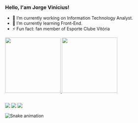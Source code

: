 ### Hello, I'am Jorge Vinicius! 


- 🔭 I’m currently working on Information Technology Analyst.
- 🌱 I’m currently learning Front-End.
- ⚡ Fun fact: fan member of Esporte Clube Vitória

<div>
 <a href="https://www.linkedin.com/in/jorge-vinicius-jesus-dos-anjos-75189381/">
 <img height="180em" src="https://github-readme-stats.vercel.app/api?username=jv1899&rank_icon=github&show_icons=true&theme=shadow_red&include_all_commits=true&count_private=true"/>
 <img height="180em" src="https://github-readme-stats.vercel.app/api/top-langs/?username=jv1899&show_icons=true&theme=shadow_red&layout=compact&langs_count=16"/>
</div>

##

<div> 
  
  <a href="https://instagram.com/vinnybarao" target="_blank"><img src="https://img.shields.io/badge/-Instagram-%23E4405F?style=for-the-badge&logo=instagram&logoColor=white" target="_blank"></a>
 	<a href = "mailto:jvinicius.suporte@gmail.com"><img src="https://img.shields.io/badge/-Gmail-%23333?style=for-the-badge&logo=gmail&logoColor=white" target="_blank"></a>
  <a href="https://www.linkedin.com/in/jorge-vinicius-jesus-dos-anjos-75189381/" target="_blank"><img src="https://img.shields.io/badge/-LinkedIn-%230077B5?style=for-the-badge&logo=linkedin&logoColor=white" target="_blank"></a> 
  
</div>

![Snake animation](https://github.com/jv1899/jv1899/blob/output/github-contibution-grid-snake-.svg)
